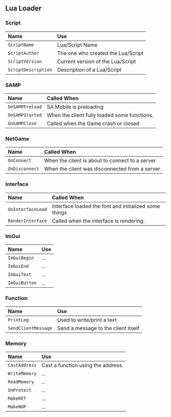 
## Lua Loader

### Script
| Name | Use             |
| :-------- | :------- |
| `ScriptName` | Lua/Script Name |
| `ScriptAuthor` | The one who created the Lua/Script |
| `ScriptVersion` | Current version of the Lua/Script |
| `ScriptDescription` | Description of a Lua/Script |

### SAMP
| Name | Called When                |
| :-------- | :------- |
| `OnSAMPPreload` | SA Mobile is preloading |
| `OnSAMPStarted` | When the client fully loaded some functions. |
| `OnSAMPClose` | Called when the Game crash or closed |

### NetGame
| Name | Called When                |
| :-------- | :------- |
| `OnConnect` | When the client is about to connect to a server |
| `OnDisconnect` | When the client was disconnected from a server |

### Interface
| Name | Called When                |
| :-------- | :------- |
| `OnInterfaceLoad` | Interface loaded the font and initialized some things |
| `RenderInterface` | Called when the interface is rendering. |

### ImGui
| Name | Use             |
| :-------- | :------- |
| `ImGuiBegin` | ... |
| `ImGuiEnd` | ... |
| `ImGuiText` | ... |
| `ImGuiButton` | ... |


### Function
| Name | Use             |
| :-------- | :------- |
| `PrintLog` | Used to write/print a text |
| `SendClientMessage` | Send a message to the client itself |

### Memory
| Name | Use             |
| :-------- | :------- |
| `CastAddress` | Cast a function using the address. |
| `WriteMemory` | ... |
| `ReadMemory` | ... |
| `UnProtect` | ... |
| `MakeRET` | ... |
| `MakeNOP` | ... |
